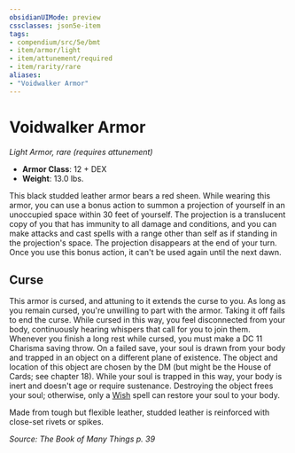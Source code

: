 ```yaml
---
obsidianUIMode: preview
cssclasses: json5e-item
tags:
- compendium/src/5e/bmt
- item/armor/light
- item/attunement/required
- item/rarity/rare
aliases: 
- "Voidwalker Armor"
---
```

# Voidwalker Armor
*Light Armor, rare (requires attunement)*  

- **Armor Class**: 12 + DEX
- **Weight**: 13.0 lbs.

This black studded leather armor bears a red sheen. While wearing this armor, you can use a bonus action to summon a projection of yourself in an unoccupied space within 30 feet of yourself. The projection is a translucent copy of you that has immunity to all damage and conditions, and you can make attacks and cast spells with a range other than self as if standing in the projection's space. The projection disappears at the end of your turn. Once you use this bonus action, it can't be used again until the next dawn.

## Curse

This armor is cursed, and attuning to it extends the curse to you. As long as you remain cursed, you're unwilling to part with the armor. Taking it off fails to end the curse. While cursed in this way, you feel disconnected from your body, continuously hearing whispers that call for you to join them. Whenever you finish a long rest while cursed, you must make a DC 11 Charisma saving throw. On a failed save, your soul is drawn from your body and trapped in an object on a different plane of existence. The object and location of this object are chosen by the DM (but might be the House of Cards; see chapter 18). While your soul is trapped in this way, your body is inert and doesn't age or require sustenance. Destroying the object frees your soul; otherwise, only a [Wish](z_compendium/spells/wish.md) spell can restore your soul to your body.

Made from tough but flexible leather, studded leather is reinforced with close-set rivets or spikes.

*Source: The Book of Many Things p. 39*